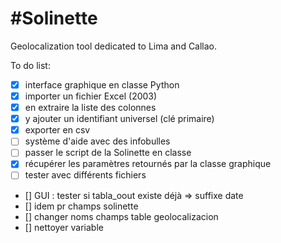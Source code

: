 #Solinette
=========

Geolocalization tool dedicated to Lima and Callao.

To do list:

- [x] interface graphique en classe Python
- [x] importer un fichier Excel (2003)
- [x] en extraire la liste des colonnes
- [x] y ajouter un identifiant universel (clé primaire)
- [x] exporter en csv
- [ ] système d'aide avec des infobulles
- [ ] passer le script de la Solinette en classe
- [X] récupérer les paramètres retournés par la classe graphique
- [ ] tester avec différents fichiers
- [] GUI : tester si tabla_oout existe déjà => suffixe date
- [] idem pr champs solinette
- [] changer noms champs table geolocalizacion
- [] nettoyer variable